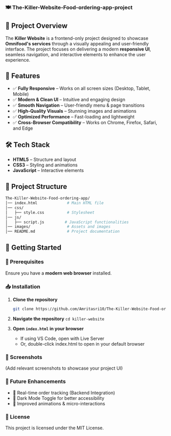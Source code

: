 ### 🍽️ The-Killer-Website-Food-ordering-app-project

## 📌 Project Overview
The **Killer Website** is a frontend-only project designed to showcase **Omnifood's services** through a visually appealing and user-friendly interface. The project focuses on delivering a modern **responsive UI**, seamless navigation, and interactive elements to enhance the user experience.

## 🚀 Features
- ✅ **Fully Responsive** – Works on all screen sizes (Desktop, Tablet, Mobile)
- ✅ **Modern & Clean UI** – Intuitive and engaging design
- ✅ **Smooth Navigation** – User-friendly menu & page transitions
- ✅ **High-Quality Visuals** – Stunning images and animations
- ✅ **Optimized Performance** – Fast-loading and lightweight
- ✅ **Cross-Browser Compatibility** – Works on Chrome, Firefox, Safari, and Edge

## 🛠️ Tech Stack
- **HTML5** – Structure and layout  
- **CSS3** – Styling and animations  
- **JavaScript** – Interactive elements  

## 📂 Project Structure
```bash
The-Killer-Website-Food-ordering-app/
│── index.html             # Main HTML file
│── css/
│   ├── style.css          # Stylesheet
│── js/
│   ├── script.js         # JavaScript functionalities
│── images/                # Assets and images
│── README.md              # Project documentation
```

## 🏁 Getting Started

### 🔧 Prerequisites
Ensure you have a **modern web browser** installed.

### 📥 Installation
1. **Clone the repository**  
   ```sh
   git clone https://github.com/Amritasri10/The-Killer-Website-Food-ordering-app-project-Killer-website-.git
   
2. **Navigate the repository** 
    ```cd killer-website```

3. **Open ```index.html``` in your browser**
    - If using VS Code, open with Live Server
    -  Or, double-click index.html to open in your default browser
  
### 📸 Screenshots
(Add relevant screenshots to showcase your project UI)

### 🔮 Future Enhancements
-  🚀 Real-time order tracking (Backend Integration)
-  🌙 Dark Mode Toggle for better accessibility
-  🎨 Improved animations & micro-interactions

###  📜 License
This project is licensed under the MIT License.

   


